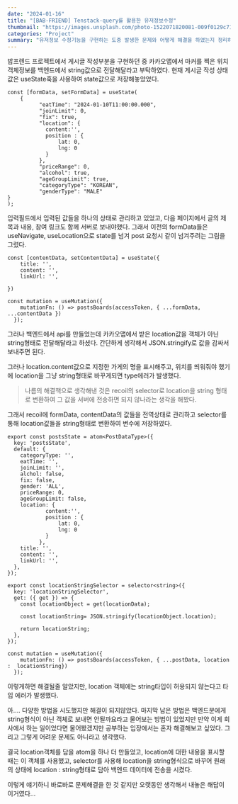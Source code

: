 ```yaml
---
date: "2024-01-16"
title: "[BAB-FRIEND] Tenstack-query를 활용한 유저정보수정"
thumbnail: "https://images.unsplash.com/photo-1522071820081-009f0129c71c?w=900&auto=format&fit=crop&q=60&ixlib=rb-4.0.3&ixid=M3wxMjA3fDB8MHxzZWFyY2h8NjR8fHByb2plY3R8ZW58MHx8MHx8fDA%3D"
categories: "Project"
summary: "유저정보 수정기능을 구현하는 도중 발생한 문제와 어떻게 해결을 하였는지 정리하는 글이다."
---
```


밥프렌드 프로젝트에서 게시글 작성부분을 구현하던 중 카카오맵에서 마커를 찍은 위치객체정보를 백엔드에서 string값으로 전달해달라고 부탁하였다.
현재 게시글 작성 상태값은 useState훅을 사용하여 state값으로 저장해놓았었다.

```
const [formData, setFormData] = useState(
	{
		  "eatTime": "2024-01-10T11:00:00.000",
		  "joinLimit": 0,
		  "fix": true,
		  "location": {
          	content:'',
            position : {
            	lat: 0,
                lng: 0
            }
          },
		  "priceRange": 0,
		  "alcohol": true,
		  "ageGroupLimit": true,
		  "categoryType": "KOREAN",
		  "genderType": "MALE"
}
);
```

입력필드에서 입력된 값들을 하나의 상태로 관리하고 있었고, 다음 페이지에서 글의 제목과 내용, 참여 링크도 함께 서버로 보내야했다. 그래서 이전의 formData들은 useNavigate, useLocation으로 state를 넘겨 post 요청시 같이 넘겨주려는 그림을 그렸다.

```
const [contentData, setContentData] = useState({
	title: '',
    content: '',
    linkUrl: '',

})

const mutation = useMutation({
    mutationFn: () => postsBoards(accessToken, { ...formData, ...contentData })
  });
```

그러나 백엔드에서 api를 만들었는데 카카오맵에서 받은 location값을 객체가 아닌 string형태로 전달해달라고 하셨다.
간단하게 생각해서 JSON.stringify로 값을 감싸서 보내주면 된다.

그러나 location.content값으로 지정한 가게의 명을 표시해주고, 위치를 띄워줘야 했기에 location을 그냥 string형태로 바꾸게되면 type에러가 발생했다.

> 나름의 해결책으로 생각해낸 것은 recoil의 selector로 location을 string 형태로 변환하여 그 값을 서버에 전송하면 되지 않나라는 생각을 해봤다.

그래서 recoil에 formData, contentData의 값들을 전역상태로 관리하고
selector를 통해 location값들을 string형태로 변환하여 변수에 저장하였다.

```
export const postsState = atom<PostDataType>({
  key: 'postsState',
  default: {
    categoryType: '',
    eatTime: '',
    joinLimit: '',
    alchol: false,
    fix: false,
    gender: 'ALL',
    priceRange: 0,
    ageGroupLimit: false,
    location: {
          	content:'',
            position : {
            	lat: 0,
                lng: 0
            }
          },
    title: '',
    content: '',
    linkUrl: '',
  },
});

export const locationStringSelector = selector<string>({
  key: 'locationStringSelector',
  get: ({ get }) => {
    const locationObject = get(locationData);

    const locationString= JSON.stringify(locationObject.location);

    return locationString;
  },
});

const mutation = useMutation({
    mutationFn: () => postsBoards(accessToken, { ...postData, location :  locationString})
  });
```

이렇게하면 해결될줄 알았지만,
location 객체에는 string타입이 허용되지 않는다고 타입 에러가 발생했다.

아.... 다양한 방법을 시도했지만 해결이 되지않았다. 마지막 남은 방법은 백엔드분에게 string형식이 아닌 객체로 보내면 안될까요라고 물어보는 방법이 있었지만 만약 이게 회사에서 하는 일이었다면 물어봤겠지만 공부하는 입장에서는 혼자 해결해보고 싶었다. 그리고 그렇게 어려운 문제도 아니라고 생각했다.

결국 location객체를 담을 atom을 하나 더 만들었고, location에 대한 내용을 표시할 때는 이 객체를 사용했고, selector를 사용해 location을 string형식으로 바꾸어 원래의 상태에 location : string형태로 담아 백엔드 데이터에 전송을 시켰다.

이렇게 얘기하니 바로바로 문제해결을 한 것 같지만 오랫동안 생각해서 내놓은 해답이 이거였다...
